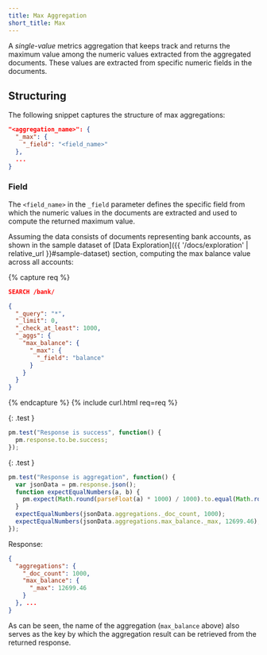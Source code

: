```yaml
---
title: Max Aggregation
short_title: Max
---
```


A _single-value_ metrics aggregation that keeps track and returns the maximum
value among the numeric values extracted from the aggregated documents. These
values are extracted from specific numeric fields in the documents.


## Structuring

The following snippet captures the structure of max aggregations:

```json
"<aggregation_name>": {
  "_max": {
    "_field": "<field_name>"
  },
  ...
}
```

### Field

The `<field_name>` in the `_field` parameter defines the specific field from
which the numeric values in the documents are extracted and used to compute the
returned maximum value.

Assuming the data consists of documents representing bank accounts, as shown in
the sample dataset of [Data Exploration]({{ '/docs/exploration' | relative_url }}#sample-dataset)
section, computing the max balance value across all accounts:

{% capture req %}

```json
SEARCH /bank/

{
  "_query": "*",
  "_limit": 0,
  "_check_at_least": 1000,
  "_aggs": {
    "max_balance": {
      "_max": {
        "_field": "balance"
      }
    }
  }
}
```
{% endcapture %}
{% include curl.html req=req %}

{: .test }

```js
pm.test("Response is success", function() {
  pm.response.to.be.success;
});
```

{: .test }

```js
pm.test("Response is aggregation", function() {
  var jsonData = pm.response.json();
  function expectEqualNumbers(a, b) {
    pm.expect(Math.round(parseFloat(a) * 1000) / 1000).to.equal(Math.round(parseFloat(b) * 1000) / 1000);
  }
  expectEqualNumbers(jsonData.aggregations._doc_count, 1000);
  expectEqualNumbers(jsonData.aggregations.max_balance._max, 12699.46);
});
```

Response:

```json
{
  "aggregations": {
    "_doc_count": 1000,
    "max_balance": {
      "_max": 12699.46
    }
  }, ...
}
```

As can be seen, the name of the aggregation (`max_balance` above) also serves as
the key by which the aggregation result can be retrieved from the returned
response.
